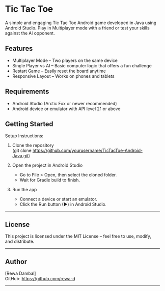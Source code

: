 # Tic Tac Toe

A simple and engaging Tic Tac Toe Android game developed in Java using Android Studio.
Play in Multiplayer mode with a friend or test your skills against the AI opponent.

## Features

- Multiplayer Mode – Two players on the same device
- Single Player vs AI – Basic computer logic that offers a fun challenge
- Restart Game – Easily reset the board anytime
- Responsive Layout – Works on phones and tablets

## Requirements

- Android Studio (Arctic Fox or newer recommended)
- Android device or emulator with API level 21 or above

## Getting Started

Setup Instructions:

1. Clone the repository  
   (git clone https://github.com/yourusername/TicTacToe-Android-Java.git)

2. Open the project in Android Studio

   - Go to File > Open, then select the cloned folder.
   - Wait for Gradle build to finish.

3. Run the app
   - Connect a device or start an emulator.
   - Click the Run button (▶) in Android Studio.

---

## License

This project is licensed under the MIT License – feel free to use, modify, and distribute.

---

## Author

[Rewa Dambal]  
GitHub: https://github.com/rewa-d

---
